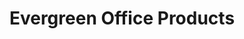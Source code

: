---
title: "Evergreen Office Products"
url: /rapid-city/evergreen-office-products/
shop: furniture
---